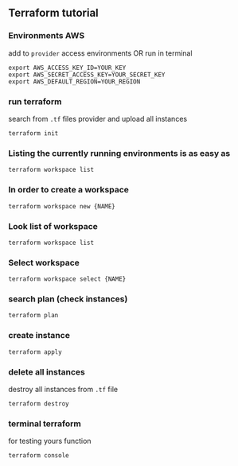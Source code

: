 ## Terraform tutorial

### Environments AWS

add to `provider` access environments OR run in terminal

`export AWS_ACCESS_KEY_ID=YOUR_KEY`  
`export AWS_SECRET_ACCESS_KEY=YOUR_SECRET_KEY`  
`export AWS_DEFAULT_REGION=YOUR_REGION`

### run terraform

search from `.tf` files provider and upload all instances

```
terraform init
```

### Listing the currently running environments is as easy as

```
terraform workspace list
```

### In order to create a workspace

```
terraform workspace new {NAME}
```

### Look list of workspace

```
terraform workspace list
```

### Select workspace

```
terraform workspace select {NAME}
```

### search plan (check instances)

```
terraform plan
```

### create instance

```
terraform apply
```

### delete all instances

destroy all instances from `.tf` file

```
terraform destroy
```

### terminal terraform

for testing yours function

```
terraform console
```

